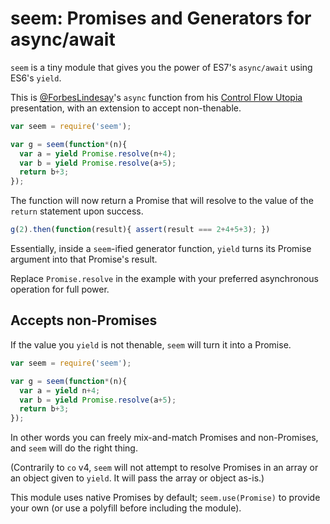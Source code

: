 seem: Promises and Generators for async/await
=============================================

`seem` is a tiny module that gives you the power of ES7's `async/await` using ES6's `yield`.

This is [@ForbesLindesay](https://github.com/ForbesLindesay)'s `async` function from his [Control Flow Utopia](http://pag.forbeslindesay.co.uk/) presentation, with an extension to accept non-thenable.

```javascript
var seem = require('seem');

var g = seem(function*(n){
  var a = yield Promise.resolve(n+4);
  var b = yield Promise.resolve(a+5);
  return b+3;
});
```

The function will now return a Promise that will resolve to the value of the `return` statement upon success.

```javascript
g(2).then(function(result){ assert(result === 2+4+5+3); })
```

Essentially, inside a `seem`-ified generator function, `yield` turns its Promise argument into that Promise's result.

Replace `Promise.resolve` in the example with your preferred asynchronous operation for full power.

Accepts non-Promises
--------------------

If the value you `yield` is not thenable, `seem` will turn it into a Promise.

```javascript
var seem = require('seem');

var g = seem(function*(n){
  var a = yield n+4;
  var b = yield Promise.resolve(a+5);
  return b+3;
});
```

In other words you can freely mix-and-match Promises and non-Promises, and `seem` will do the right thing.

(Contrarily to `co` v4, `seem` will not attempt to resolve Promises in an array or an object given to `yield`. It will pass the array or object as-is.)

This module uses native Promises by default; `seem.use(Promise)` to provide your own (or use a polyfill before including the module).
